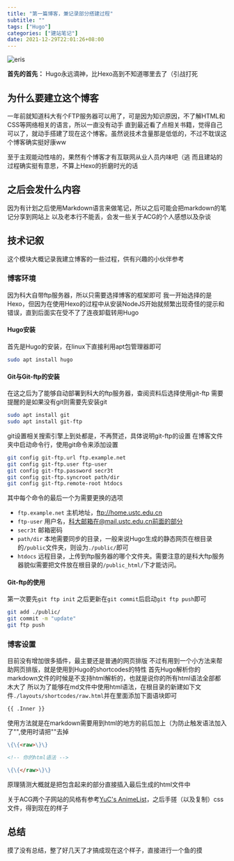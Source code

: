 ```yaml
---
title: "第一篇博客，兼记录部分搭建过程"
subtitle: ""
tags: ["Hugo"]
categories: ["建站笔记"]
date: 2021-12-29T22:01:26+08:00
---
```


![eris](/~taoyang_2002/blog/public/img/blog/eris1.jpg)

**首先的首先：**
Hugo永远滴神，比Hexo高到不知道哪里去了（引战打死


<!--more-->
## 为什么要建立这个博客

一年前就知道科大有个FTP服务器可以用了，可是因为知识原因，不了解HTML和CSS等网络相关的语言，所以一直没有动手
直到最近看了点相关书籍，觉得自己可以了，就动手搭建了现在这个博客。虽然说技术含量那是低低的，不过不耽误这个博客确实挺好康ww

至于主观能动性啥的，果然有个博客才有互联网从业人员内味吧（逃
而且建站的过程确实挺有意思，不算上Hexo的折磨时光的话

## 之后会发什么内容

因为有计划之后使用Markdown语言来做笔记，所以之后可能会把markdown的笔记分享到网站上
以及老本行不能丢，会发一些关于ACG的个人感想以及杂谈

## 技术记叙
这个模块大概记录我建立博客的一些过程，供有兴趣的小伙伴参考
### 博客环境

因为科大自带ftp服务器，所以只需要选择博客的框架即可
我一开始选择的是Hexo，但因为在使用Hexo的过程中从安装NodeJS开始就频繁出现奇怪的提示和错误，直到后面实在受不了了连夜卸载转用Hugo

#### Hugo安装

首先是Hugo的安装，在linux下直接利用apt包管理器即可
``` Bash
sudo apt install hugo
```

#### Git与Git-ftp的安装

在这之后为了能够自动部署到科大的ftp服务器，查阅资料后选择使用git-ftp
需要提醒的是如果没有git则需要先安装git
``` Bash
sudo apt install git
sudo apt install git-ftp
```
git设置相关搜索引擎上到处都是，不再赘述，具体说明git-ftp的设置
在博客文件夹中启动命令行，使用git命令来添加设置
``` Bash
git config git-ftp.url ftp.example.net
git config git-ftp.user ftp-user
git config git-ftp.password secr3t
git config git-ftp.syncroot path/dir
git config git-ftp.remote-root htdocs
```
其中每个命令的最后一个为需要更换的选项
* `ftp.example.net`
    主机地址，ftp://home.ustc.edu.cn
* `ftp-user`
    用户名，科大邮箱在@mail.ustc.edu.cn前面的部分
* `secr3t`
    邮箱密码
* `path/dir`
    本地需要同步的目录，一般来说Hugo生成的静态网页在根目录的`/public`文件夹，则设为`./public/`即可
* `htdocs`
    远程目录，上传到ftp服务器的哪个文件夹。需要注意的是科大ftp服务器貌似需要把文件放在根目录的`/public_html/`下才能访问。


#### Git-ftp的使用

第一次要先`git ftp init`
之后更新在`git commit`后启动`git ftp push`即可
```bash
git add ./public/
git commit -m "update"
git ftp push
```

### 博客设置
目前没有增加很多插件，最主要还是普通的网页排版
不过有用到一个小方法来帮助网页排版，就是使用到Hugo的shortcodes的特性
首先Hugo解析你的markdown文件的时候是不支持html解析的，也就是说你的所有html语法全部都木大了
所以为了能够在md文件中使用html语法，在根目录的新建如下文件`./layouts/shortcodes/raw.html`并在里面添加下面语块即可
```html
{{ .Inner }}
```
使用方法就是在markdown需要用到html的地方的前后加上（为防止触发语法加入了"\",使用时请把"\"去掉
```markdown
\{\{<raw>\}\}

<!-- 你的html语法 -->

\{\{</raw>\}\}
```
原理猜测大概就是把包含起来的部分直接插入最后生成的html文件中

关于ACG两个子网站的风格有参考[YuC's AnimeList](URL 'https://yuc.wiki/')，之后手搓（以及复制）css文件，得到现在的样子

## 总结
摸了没有总结，整了好几天了才搞成现在这个样子，直接进行一个鱼的摸